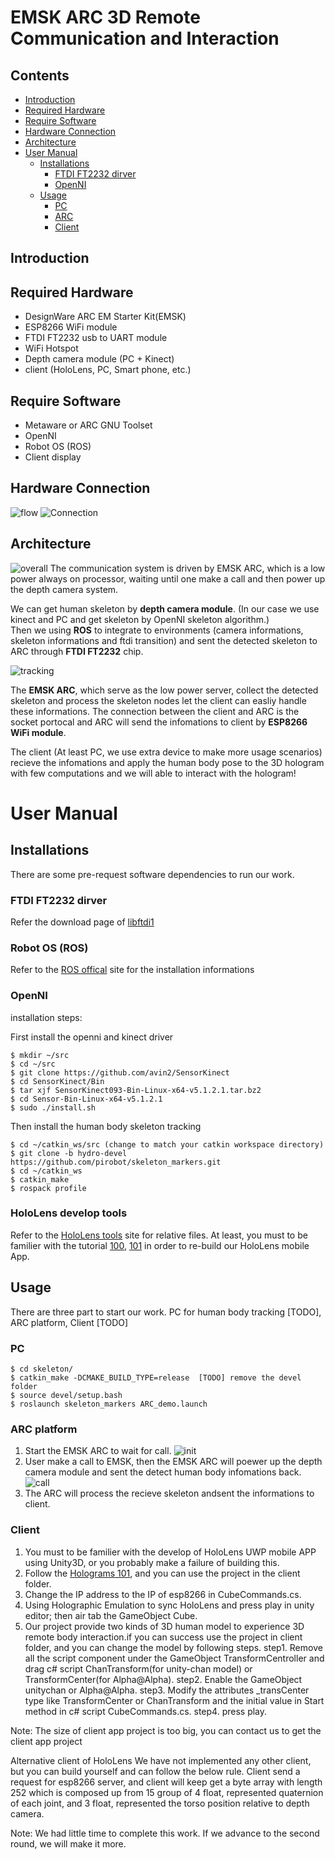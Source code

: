 # EMSK ARC 3D Remote Communication and Interaction

Contents
--------

- [Introduction](#Introduction)
- [Required Hardware](#Required-Hardware)
- [Require Software](#Require-Software)
- [Hardware Connection](#Hardware-Connection)
- [Architecture](#Architecture)
- [User Manual](#User-Manual)
    - [Installations](#Installations)
        - [FTDI FT2232 dirver](#FTDI-FT2232-dirver)
        - [OpenNI](#OpenNI)
    - [Usage](#Usage)
        - [PC](#PC)
        - [ARC](#ARC)
        - [Client](#Client)

## Introduction

## Required Hardware
* DesignWare ARC EM Starter Kit(EMSK)
* ESP8266 WiFi module
* FTDI FT2232 usb to UART module
* WiFi Hotspot
* Depth camera module (PC + Kinect) 
* client (HoloLens, PC, Smart phone, etc.)


## Require Software
* Metaware or ARC GNU Toolset
* OpenNI
* Robot OS (ROS)
* Client display

## Hardware Connection
![flow](imgs/flow.PNG)
![Connection](imgs/arc_connection.jpg)  

## Architecture
![overall](imgs/arc_arch.PNG)
The communication system is driven by EMSK ARC, which is a low power always on processor, waiting until one make a call and then power up the depth camera system.  

We can get human skeleton by **depth camera module**. (In our case we use kinect and PC and get skeleton by OpenNI skeleton algorithm.)  
Then we using **ROS** to integrate to environments (camera informations, skeleton informations and ftdi transition) and sent the detected skeleton to ARC through **FTDI FT2232** chip.  

![tracking](imgs/tracking.png)

The **EMSK ARC**, which serve as the low power server, collect the detected skeleton and process the skeleton nodes let the client can easliy handle these informations. The connection between the client and ARC is the socket portocal and ARC will send the infomations to client by **ESP8266 WiFi module**.  

The client (At least PC, we use extra device to make more usage scenarios) recieve the infomations and apply the human body pose to the 3D hologram with few computations and we will able to interact with the hologram!  

# User Manual
## Installations
There are some pre-request software dependencies to run our work.

### FTDI FT2232 dirver 
Refer the download page of [libftdi1](https://www.intra2net.com/en/developer/libftdi/download.php)

### Robot OS (ROS)
Refer to the [ROS offical](http://wiki.ros.org/kinetic/Installation) site for the installation informations

### OpenNI 
installation steps:

First install the openni and kinect driver

    $ mkdir ~/src
    $ cd ~/src
    $ git clone https://github.com/avin2/SensorKinect
    $ cd SensorKinect/Bin
    $ tar xjf SensorKinect093-Bin-Linux-x64-v5.1.2.1.tar.bz2
    $ cd Sensor-Bin-Linux-x64-v5.1.2.1
    $ sudo ./install.sh
    
Then install the human body skeleton tracking

    $ cd ~/catkin_ws/src (change to match your catkin workspace directory)
    $ git clone -b hydro-devel https://github.com/pirobot/skeleton_markers.git
    $ cd ~/catkin_ws
    $ catkin_make
    $ rospack profile

### HoloLens develop tools
Refer to the [HoloLens tools](https://docs.microsoft.com/en-us/windows/mixed-reality/install-the-tools) site for relative files.
At least, you must to be familier with the tutorial [100](https://docs.microsoft.com/en-us/windows/mixed-reality/holograms-100), [101](https://docs.microsoft.com/en-us/windows/mixed-reality/holograms-101) in order to re-build our HoloLens mobile App.

## Usage
There are three part to start our work. PC for human body tracking [TODO], ARC platform, Client [TODO]  

### PC 
    $ cd skeleton/
    $ catkin_make -DCMAKE_BUILD_TYPE=release  [TODO] remove the devel folder
    $ source devel/setup.bash
    $ roslaunch skeleton_markers ARC_demo.launch

### ARC platform
1. Start the EMSK ARC to wait for call.
![init](imgs/arc_init.PNG)
2. User make a call to EMSK, then the EMSK ARC will poewer up the depth camera module and sent the detect human body infomations back.
![call](imgs/arc_call.PNG)
3. The ARC will process the recieve skeleton andsent the informations to client.

### Client 
1. You must to be familier with the develop of HoloLens UWP mobile APP using Unity3D, or you probably make a failure of building this.
2. Follow the [Holograms 101](https://docs.microsoft.com/en-us/windows/mixed-reality/holograms-101), and you can use the project in the client folder.
3. Change the IP address to the IP of esp8266 in CubeCommands.cs.
4. Using Holographic Emulation to sync HoloLens and press play in unity editor; then air tab the GameObject Cube.
4. Our project provide two kinds of 3D human model to experience 3D remote body interaction.if you can success use the project in client folder, and you can change the model by following steps.
    step1. Remove all the script component under the GameObject TransformCentroller and drag c# script ChanTransform(for unity-chan model) or TransformCenter(for Alpha@Alpha).
    step2. Enable the GameObject unitychan or Alpha@Alpha.
    step3. Modify the attributes \_transCenter type like TransformCenter or ChanTransform and the initial value in Start method in c# script CubeCommands.cs.
    step4. press play.

Note: The size of client app project is too big, you can contact us to get the client app project

Alternative client of HoloLens
We have not implemented any other client, but you can build yourself and can follow the below rule.
Client send a request for esp8266 server, and client will keep get a byte array with length 252 which is composed up from 15 group of 4 float, represented quaternion of each joint, and 3 float, represented the torso position relative to depth camera.

Note: We had little time to complete this work. If we advance to the second round, we will make it more.

